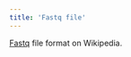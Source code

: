 ```yaml
---
title: 'Fastq file'
---
```

[Fastq](http://en.wikipedia.org/wiki/FASTQ_format) file format on
Wikipedia.
